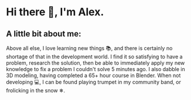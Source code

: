 # Hi there 👋, I'm Alex.

<!-- <img src="bannergif.gif" style="width: 100%;">  -->

## A little bit about me:

Above all else, I love learning new things 📚, and there is certainly no shortage of that in the development world. I find it so satisfying to have a problem, research the solution, then be able to immediately apply my new knowledge to fix a problem I couldn't solve 5 minutes ago. I also dabble in 3D modeling, having completed a 65+ hour course in Blender. When not developing 💻, I can be found playing trumpet in my community band, or frolicking in the snow ❄.<br><br>

<!-- <img src="https://image.flaticon.com/icons/svg/867/867644.svg"
    style="width: 20px"/>
Portfolio: <https://www.alexandercsierra.com/> <br>
<img src="https://image.flaticon.com/icons/svg/1384/1384062.svg"
     style="width: 20px"/>
LinkedIn: <https://www.linkedin/in/alexandercsierra/> <br>
<img src="https://image.flaticon.com/icons/svg/733/733579.svg"
     style="width: 20px"/>
Twitter: <https://www.twitter.com/asierrawebdev> -->

<!-- ## Tech I use:
|| | | |
|:-----:|:-----|:-----|:-----|
|<img src="icons/html.png">| HTML|
|<img src="icons/css.png">| CSS |
|<img src="icons/js.png">| JavaScript |
|<img src="icons/react.png">| ReactJS|
|<img src="icons/redux.png"> | Redux|
|<img src="icons/node.png">| NodeJS|
|<img src="icons/python.png">| Python3|
|<img src="icons/postgresql.png">| PostgreSQL|
|<img src="icons/materialui.png"> | Materal UI|
|<img src="icons/blender.png">| Blender 3D|


## Tech I'm learning:
|| | | |
|:-----:|:-----|:-----|:-----|
|<img src="icons/graphql.png">| GraphQL |
|<img src="icons/reactnative.png">| React Native|
|<img src="icons/php.png">| PHP | -->
